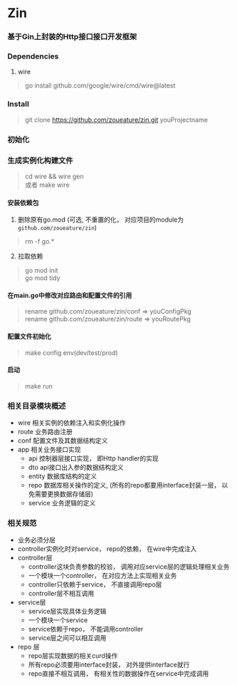 # Zin

### 基于Gin上封装的Http接口接口开发框架

### Dependencies
1. wire
> go install github.com/google/wire/cmd/wire@latest

### Install
> git clone https://github.com/zoueature/zin.git youProjectname

### 初始化
### 生成实例化构建文件
> cd wire && wire gen  
> 或者 make wire
#### 安装依赖包
1. 删除原有go.mod (可选, 不重置的化， 对应项目的module为`github.com/zoueature/zin`)
> rm -f go.*

2. 拉取依赖
> go mod init  
> go mod tidy

#### 在main.go中修改对应路由和配置文件的引用
> rename github.com/zoueature/zin/conf => youConfigPkg  
> rename github.com/zoueature/zin/route => youRoutePkg


#### 配置文件初始化
> make config env(dev/test/prod)

#### 启动
> make run

### 相关目录模块概述
+ wire 相关实例的依赖注入和实例化操作 
+ route 业务路由注册
+ conf 配置文件及其数据结构定义
+ app 相关业务接口实现
  + api 控制器层接口实现， 即Http handler的实现
  + dto api接口出入参的数据结构定义
  + entity 数据库结构的定义
  + repo 数据库相关操作的定义, (所有的repo都要用interface封装一层， 以免需要更换数据存储层)
  + service 业务逻辑的定义

### 相关规范
+ 业务必须分层
+ controller实例化时对service， repo的依赖， 在wire中完成注入
+ controller层
  + controller这块负责参数的校验， 调用对应service层的逻辑处理相关业务
  + 一个模块一个controller， 在对应方法上实现相关业务
  + controller只依赖于service， 不直接调用repo层
  + controller层不相互调用
+ service层
  + service层实现具体业务逻辑
  + 一个模块一个service
  + service依赖于repo， 不能调用controller
  + service层之间可以相互调用
+ repo 层
  + repo层实现数据的相关curd操作
  + 所有repo必须要用interface封装， 对外提供interface就行
  + repo直接不相互调用， 有相关性的数据操作在service中完成调用

